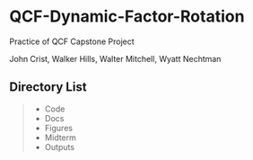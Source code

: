 # QCF-Dynamic-Factor-Rotation

Practice of QCF Capstone Project

John Crist, Walker Hills, Walter Mitchell, Wyatt Nechtman

## Directory List

>- Code
>- Docs
>- Figures
>- Midterm
>- Outputs